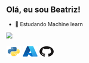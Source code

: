 ## Olá, eu sou Beatriz!

- 📘 Estudando Machine learn

<div>
  <a href="https://github.com/geekb21">
    <img height="180em" src="https://github-readme-stats.vercel.app/api?username=geekb21&show_icons=true&theme=dark&include_all_commits=true&count_private=true"/>
    </a>
</div>

<div style="display: inline_block"><br>
<img align="center" alt="bia-Python" height="30" width="40" src="https://raw.githubusercontent.com/devicons/devicon/master/icons/python/python-original.svg">
<img align="center" alt="bia-Azure" height="30" width="40" src="https://raw.githubusercontent.com/devicons/devicon/master/icons/azure/azure-original.svg">          
<img align="center" alt="bia-github" height="30" width="40" src="https://raw.githubusercontent.com/devicons/devicon/master/icons/github/github-original.svg">

